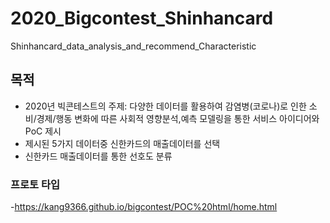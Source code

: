# 2020_Bigcontest_Shinhancard
Shinhancard_data_analysis_and_recommend_Characteristic


## 목적
- 2020년 빅콘테스트의 주제: 다양한 데이터를 활용하여 감염병(코로나)로 인한 소비/경제/행동 변화에 따른 사회적 영향분석,예측 모델링을 통한 서비스 아이디어와 PoC 제시
- 제시된 5가지 데이터중 신한카드의 매출데이터를 선택 
- 신한카드 매출데이터를 통한 선호도 분류

### 프로토 타입
-https://kang9366.github.io/bigcontest/POC%20html/home.html
